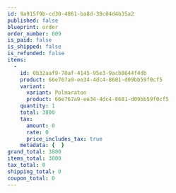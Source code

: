 ```yaml
---
id: 9a915f9b-cd30-4861-ba8d-38c04d4b35a2
published: false
blueprint: order
order_number: 809
is_paid: false
is_shipped: false
is_refunded: false
items:
  -
    id: 0b32aaf9-70af-4145-95e3-9acb8644f4db
    product: 66e767a9-ee34-4dc4-8681-d09bb59f0cf5
    variant:
      variant: Polmaraton
      product: 66e767a9-ee34-4dc4-8681-d09bb59f0cf5
    quantity: 1
    total: 3800
    tax:
      amount: 0
      rate: 0
      price_includes_tax: true
    metadata: {  }
grand_total: 3800
items_total: 3800
tax_total: 0
shipping_total: 0
coupon_total: 0
---
```

